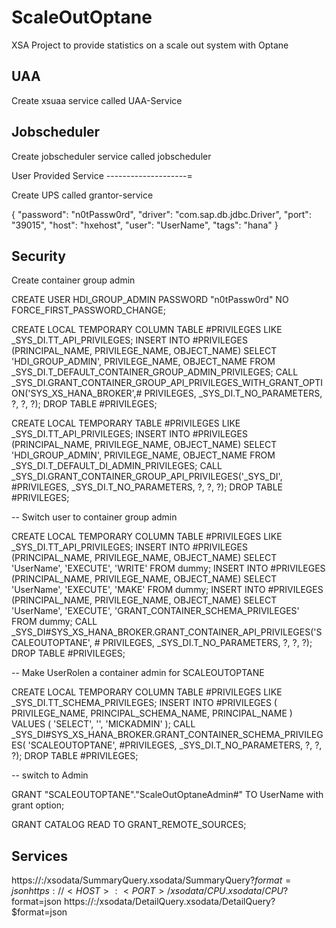 # ScaleOutOptane


XSA Project to provide statistics on a scale out system with Optane


UAA
------

Create xsuaa service called UAA-Service

Jobscheduler
------------

Create jobscheduler service called jobscheduler

User Provided Service
--------------------=

Create UPS called grantor-service

{
	"password": "n0tPassw0rd",
	"driver": "com.sap.db.jdbc.Driver",
	"port": "39015",
	"host": "hxehost",
	"user": "UserName",
	"tags": "hana"
}

Security
---------

Create container group admin

CREATE USER HDI_GROUP_ADMIN PASSWORD "n0tPassw0rd" NO FORCE_FIRST_PASSWORD_CHANGE;

CREATE LOCAL TEMPORARY COLUMN TABLE #PRIVILEGES LIKE _SYS_DI.TT_API_PRIVILEGES;
INSERT INTO #PRIVILEGES (PRINCIPAL_NAME, PRIVILEGE_NAME, OBJECT_NAME) SELECT 'HDI_GROUP_ADMIN', PRIVILEGE_NAME, OBJECT_NAME FROM _SYS_DI.T_DEFAULT_CONTAINER_GROUP_ADMIN_PRIVILEGES;
CALL _SYS_DI.GRANT_CONTAINER_GROUP_API_PRIVILEGES_WITH_GRANT_OPTION('SYS_XS_HANA_BROKER',# PRIVILEGES, _SYS_DI.T_NO_PARAMETERS, ?, ?, ?);
DROP TABLE #PRIVILEGES;

CREATE LOCAL TEMPORARY TABLE #PRIVILEGES LIKE _SYS_DI.TT_API_PRIVILEGES;
INSERT INTO #PRIVILEGES (PRINCIPAL_NAME, PRIVILEGE_NAME, OBJECT_NAME) SELECT 'HDI_GROUP_ADMIN', PRIVILEGE_NAME, OBJECT_NAME FROM _SYS_DI.T_DEFAULT_DI_ADMIN_PRIVILEGES;
CALL _SYS_DI.GRANT_CONTAINER_GROUP_API_PRIVILEGES('_SYS_DI', #PRIVILEGES, _SYS_DI.T_NO_PARAMETERS, ?, ?, ?);
DROP TABLE #PRIVILEGES;

--	Switch user to container group admin

CREATE LOCAL TEMPORARY COLUMN TABLE #PRIVILEGES LIKE _SYS_DI.TT_API_PRIVILEGES;
INSERT INTO #PRIVILEGES (PRINCIPAL_NAME, PRIVILEGE_NAME, OBJECT_NAME) SELECT 'UserName', 'EXECUTE', 'WRITE' FROM dummy;
INSERT INTO #PRIVILEGES (PRINCIPAL_NAME, PRIVILEGE_NAME, OBJECT_NAME) SELECT 'UserName', 'EXECUTE', 'MAKE' FROM dummy;
INSERT INTO #PRIVILEGES (PRINCIPAL_NAME, PRIVILEGE_NAME, OBJECT_NAME) SELECT 'UserName', 'EXECUTE', 'GRANT_CONTAINER_SCHEMA_PRIVILEGES' FROM dummy;
CALL _SYS_DI#SYS_XS_HANA_BROKER.GRANT_CONTAINER_API_PRIVILEGES('SCALEOUTOPTANE', # PRIVILEGES, _SYS_DI.T_NO_PARAMETERS, ?, ?, ?);
DROP TABLE #PRIVILEGES;

-- Make UserRolen a container admin for SCALEOUTOPTANE

CREATE LOCAL TEMPORARY COLUMN TABLE #PRIVILEGES LIKE _SYS_DI.TT_SCHEMA_PRIVILEGES; 
INSERT INTO #PRIVILEGES ( PRIVILEGE_NAME, PRINCIPAL_SCHEMA_NAME, PRINCIPAL_NAME ) VALUES ( 'SELECT', '', 'MICKADMIN' ); 
CALL _SYS_DI#SYS_XS_HANA_BROKER.GRANT_CONTAINER_SCHEMA_PRIVILEGES( 'SCALEOUTOPTANE', #PRIVILEGES, _SYS_DI.T_NO_PARAMETERS, ?, ?, ?); 
DROP TABLE #PRIVILEGES; 

-- switch to Admin

GRANT "SCALEOUTOPTANE"."ScaleOutOptaneAdmin#" TO UserName with grant option;

GRANT CATALOG READ TO GRANT_REMOTE_SOURCES;

Services 
--------

https://<HOST>:<PORT>/xsodata/SummaryQuery.xsodata/SummaryQuery?$format=json
https://<HOST>:<PORT>/xsodata/CPU.xsodata/CPU?$format=json
https://<HOST>:<PORT>/xsodata/DetailQuery.xsodata/DetailQuery?$format=json





